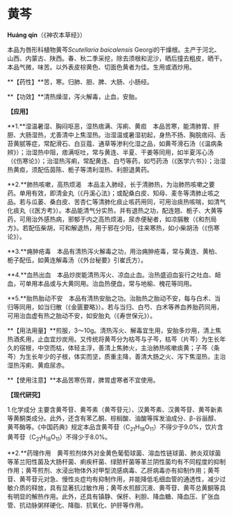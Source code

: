 # 黄芩

**Huáng qín**（《神农本草经》）

本品为唇形科植物黄芩*Scutellaria baicalensis* Georgi的干燥根。主产于河北、山西、内蒙古、陕西。春、秋二季采挖，除去须根和泥沙，晒后撞去粗皮，晒干。本品气微，味苦。以外表皮棕黄色、切面色黄者为佳。生用或酒炒用。

**【药性】**苦，寒。归肺、胆、脾、大肠、小肠经。

**【功效】**清热燥湿，泻火解毒，止血，安胎。

**【应用】**

**1.**湿温暑湿、胸闷呕恶，湿热痞满、泻痢、黄疸　本品苦寒，能清肺胃、肝胆、大肠湿热，尤善清中上焦湿热。治湿温或暑湿初起，身热不扬、胸脘痞闷、舌苔黄腻等症，常配滑石、白豆蔻、通草等渗利化湿之品，如黄芩滑石汤（《温病条辨》）；治湿热中阻，痞满呕吐，常与黄连、半夏、干姜等同用，如半夏泻心汤（《伤寒论》）；治湿热泻痢，常配黄连、白芍等药，如芍药汤（《医学六书》）；治湿热黄疸，须配伍茵陈、栀子等清利湿热、利胆退黄药。

**2.**肺热咳嗽，高热烦渴　本品主入肺经，长于清肺热，为治肺热咳嗽之要药。单用有效，即清金丸（《丹溪心法》；或配桑白皮、知母、麦冬等清肺止咳之品。若与瓜蒌、桑白皮、苦杏仁等清肺化痰止咳药用同，可用治痰热咳喘，如清气化痰丸（《医方考》）。本品能清气分实热，并有退热之功，配连翘、栀子、大黄等药，可用治外感热病，邪郁于内之高热烦渴，尿赤便秘者，如凉膈散（《和剂局方》。若配伍柴胡，可和解退热，用于邪在少阳，往来寒热，如小柴胡汤（《伤寒论》）。

**3.**痈肿疮毒　本品有清热泻火解毒之功，用治痈肿疮毒，常与黄连、黄柏、栀子配伍，如黄连解毒汤（《外台秘要》引崔氏方）。

**4.**血热出血　本品炒炭能清热泻火、凉血止血。治热盛迫血妄行之吐血、衄血，可单用本品或与大黄同用。治血热便血，常与地榆、槐花等同用。

**5.**胎热胎动不安　本品有清热安胎之功。治胎热之胎动不安，每与白术、当归等同用，如当归散（《金匮要略》）。若与当归、白芍、白术等养血养胎药同用，可用治血虚有热之胎动不安，如安胎丸（《寿世保元》）。

**【用法用量】**煎服，3～10g。清热泻火、解毒宜生用，安胎多炒用，清上焦热酒炙用，止血宜炒炭用。又传统将黄芩分为枯芩与子芩，枯芩（片芩）为生长年久的宿根，中空而枯，体轻主浮，善清上焦肺火，主治肺热咳嗽痰黄；子芩（条芩）为生长年少的子根，体实而坚，质重主降，善清大肠之火、泻下焦湿热，主治湿热泻痢、黄疸尿赤。

**【使用注意】**本品苦寒伤胃，脾胃虚寒者不宜使用。

**【现代研究】**

1.化学成分 主要含黄芩苷、黄芩素（黄芩苷元）、汉黄芩素、汉黄芩苷、黄芩新素等黄酮类成分。此外，还含有苯乙酮、棕榈酸、油酸等挥发油成分、β-谷甾醇、黄芩酶等。《中国药典》规定本品含黄芩苷（C<sub>21</sub>H<sub>18</sub>O<sub>11</sub>）不得少于9.0%，饮片含黄芩苷（C<sub>21</sub>H<sub>18</sub>O<sub>11</sub>）不得少于8.0%。

**2.**药理作用　黄芩煎剂体外对金黄色葡萄球菌、溶血性链球菌、肺炎双球菌等革兰阳性菌及大肠杆菌、痢疾杆菌、绿脓杆菌等革兰阴性菌均有不同程度的抑制作用；黄芩煎剂、水浸出物体外对甲型流感病毒、乙肝病毒亦有抑制作用；黄芩苷、黄芩苷元对急、慢性炎症均有抑制作用，并能降低毛细血管的通透性，减少过敏介质的释放，具有显著抗过敏作用；黄芩水煎醇沉液、黄芩苷、黄芩总黄酮等具有明显的解热作用。此外，还具有镇静、保肝、利胆、降血糖、降血压、扩张血管、抗动脉粥样硬化、降脂、抗氧化、护肝等作用。

